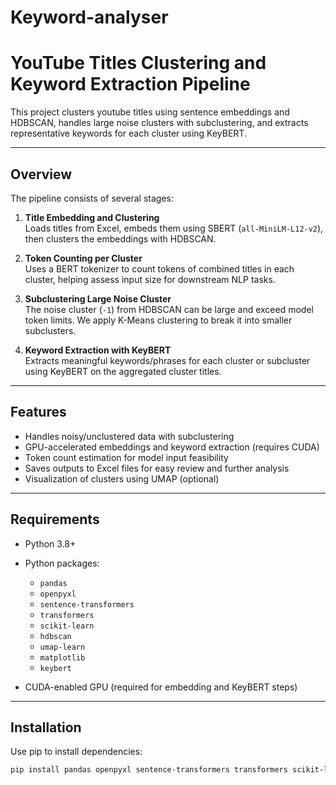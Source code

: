# Keyword-analyser
# YouTube Titles Clustering and Keyword Extraction Pipeline

This project clusters youtube titles using sentence embeddings and HDBSCAN, handles large noise clusters with subclustering, and extracts representative keywords for each cluster using KeyBERT.

---

## Overview

The pipeline consists of several stages:

1. **Title Embedding and Clustering**  
   Loads titles from Excel, embeds them using SBERT (`all-MiniLM-L12-v2`), then clusters the embeddings with HDBSCAN.

2. **Token Counting per Cluster**  
   Uses a BERT tokenizer to count tokens of combined titles in each cluster, helping assess input size for downstream NLP tasks.

3. **Subclustering Large Noise Cluster**  
   The noise cluster (`-1`) from HDBSCAN can be large and exceed model token limits. We apply K-Means clustering to break it into smaller subclusters.

4. **Keyword Extraction with KeyBERT**  
   Extracts meaningful keywords/phrases for each cluster or subcluster using KeyBERT on the aggregated cluster titles.

---

## Features

- Handles noisy/unclustered data with subclustering  
- GPU-accelerated embeddings and keyword extraction (requires CUDA)  
- Token count estimation for model input feasibility  
- Saves outputs to Excel files for easy review and further analysis  
- Visualization of clusters using UMAP (optional)  

---

## Requirements

- Python 3.8+  
- Python packages:
  - `pandas`
  - `openpyxl`
  - `sentence-transformers`
  - `transformers`
  - `scikit-learn`
  - `hdbscan`
  - `umap-learn`
  - `matplotlib`
  - `keybert`

- CUDA-enabled GPU (required for embedding and KeyBERT steps)  

---

## Installation

Use pip to install dependencies:

```bash
pip install pandas openpyxl sentence-transformers transformers scikit-learn hdbscan umap-learn matplotlib keybert
